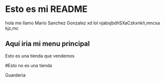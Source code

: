 # Esto es mi README

hola me llamo Mario Sanchez Gonzalez xd lol njabsjbdñSXaCzkxnkñ,mncsa kjz,mc


## Aquí iria mi menu principal

Esto es una tienda que vendemos

#Esto no es una tienda

Guarderia
